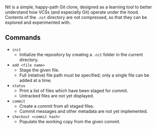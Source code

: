 Nit is a simple, happy-path Git clone, designed as a learning tool to better understand how VCSs (and especially Git) operate under the hood. Contents of the `.nit` directory are not compressed, so that they can be explored and experimented with.

## Commands
 - `init`
    - Initialize the repository by creating a `.nit` folder in the current directory.
 - `add <file name>`
    - Stage the given file.
    - Full (relative) file path must be specified; only a single file can be added at a time. 
 - `status`
    - Print a list of files which have been staged for commit.
    - Untracked files are not yet displayed.
 - `commit`
    - Create a commit from all staged files.
    - Commit messages and other metadata are not yet implemented.
 - `checkout <commit hash>`
    - Populate the working copy from the given commit.
